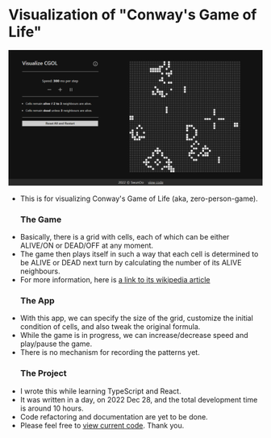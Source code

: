 # Visualization of "Conway's Game of Life"

![Game Screen](./game_screen.png)

<ul>
    <li> This is for visualizing Conway's Game of Life (aka, zero-person-game). </li>
    <h3>The Game</h3>
    <li> Basically, there is a grid with cells, each of which can be either ALIVE/ON or DEAD/OFF at any moment.</li>
    <li> The game then plays itself in such a way that each cell is determined to be ALIVE or DEAD next turn by calculating the number of its ALIVE neighbours. </li>
    <li>For more information, here is <a href="https://en.wikipedia.org/wiki/Conway%27s_Game_of_Life">a link to its wikipedia article</a></li>
</ul>
<ul>
    <h3>The App</h3>
    <li>With this app, we can specify the size of the grid, customize the initial condition of cells, and also tweak the original formula.</li>
    <li>While the game is in progress, we can increase/decrease speed and play/pause the game.</li>
    <li>There is no mechanism for recording the patterns yet.</li>
    <h3>The Project</h3>
    <li>I wrote this while learning TypeScript and React.</li>
    <li>It was written in a day, on 2022 Dec 28, and the total development time is around 10 hours.</li>
    <li>Code refactoring and documentation are yet to be done.</li>
    <li>Please feel free to <a href="github.com/swunoo/ConwayGameOfLife-Renderer">view current code</a>. Thank you.</li>
</ul>